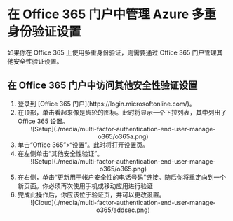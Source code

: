 <properties 
	pageTitle="在 Office 365 门户中管理 Azure MFA 设置" 
	description="本页说明用户需要在 Office 365 门户中的哪个位置管理其 Azure MFA 设置。" 
	services="multi-factor-authentication" 
	documentationCenter="" 
	authors="billmath" 
	manager="terrylan" 
	editor="bryanla"/>

<tags 
	ms.service="multi-factor-authentication" 
	ms.date="06/02/2015" 
	wacn.date="12/17/2015"/>

# 在 Office 365 门户中管理 Azure 多重身份验证设置


如果你在 Office 365 上使用多重身份验证，则需要通过 Office 365 门户管理其他安全性验证设置。

## 在 Office 365 门户中访问其他安全性验证设置

<ol>

<li>登录到 [Office 365 门户](https://login.microsoftonline.com/)。</li>
<li>在顶部，单击看起来像是齿轮的图标。此时将显示一个下拉列表，其中列出了 Office 365 设置。</li>


<center>![Setup](./media/multi-factor-authentication-end-user-manage-o365/o365a.png)</center>

<li>单击“Office 365”>“设置”。此时将打开设置页。</li>
<li>在左侧单击“其他安全性验证”。</li>

<center>![Setup](./media/multi-factor-authentication-end-user-manage-o365/o365.png)</center>

<li>在右侧，单击“更新用于帐户安全性的电话号码”链接。随后你将重定向到一个新页面。你必须再次使用手机或移动应用进行验证</li>
<li>完成此操作后，你应该位于验证页，并可以更改设置。</li>

<center>![Cloud](./media/multi-factor-authentication-end-user-manage-o365/addsec.png)</center>

<!---HONumber=69-->